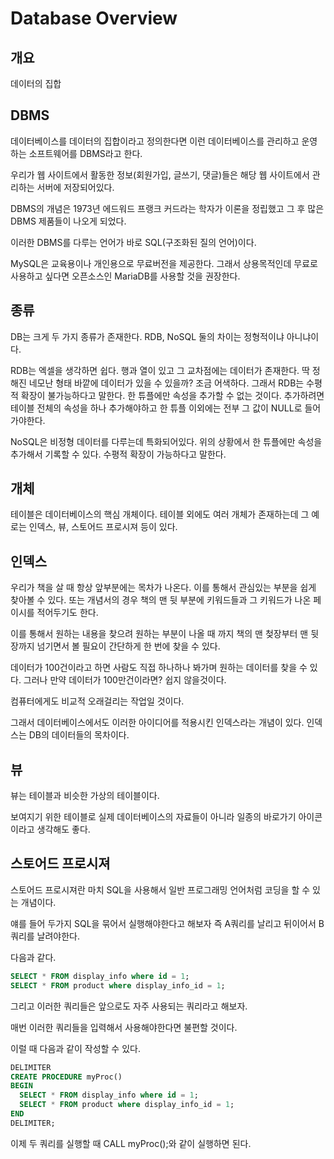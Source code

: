 # Database Overview

## 개요

데이터의 집합

## DBMS

데이터베이스를 데이터의 집합이라고 정의한다면 이런 데이터베이스를 관리하고 운영하는 소프트웨어를 DBMS라고 한다.

우리가 웹 사이트에서 활동한 정보(회원가입, 글쓰기, 댓글)들은 해당 웹 사이트에서 관리하는 서버에 저장되어있다.

DBMS의 개념은 1973년 에드워드 프랭크 커드라는 학자가 이론을 정립했고 그 후 많은 DBMS 제품들이 나오게 되었다.

이러한 DBMS를 다루는 언어가 바로 SQL(구조화된 질의 언어)이다.

MySQL은 교육용이나 개인용으로 무료버전을 제공한다. 그래서 상용목적인데 무료로 사용하고 싶다면 오픈소스인 MariaDB를 사용할 것을 권장한다.

## 종류

DB는 크게 두 가지 종류가 존재한다. RDB, NoSQL 둘의 차이는 정형적이냐 아니냐이다.

RDB는 엑셀을 생각하면 쉽다. 행과 열이 있고 그 교차점에는 데이터가 존재한다. 딱 정해진 네모난 형태 바깥에 데이터가 있을 수 있을까? 조금 어색하다. 그래서 RDB는 수평적 확장이 불가능하다고 말한다. 한 튜플에만 속성을 추가할 수 없는 것이다. 추가하려면 테이블 전체의 속성을 하나 추가해야하고 한 튜플 이외에는 전부 그 값이 NULL로 들어가야한다.

NoSQL은 비정형 데이터를 다루는데 특화되어있다. 위의 상황에서 한 튜플에만 속성을 추가해서 기록할 수 있다. 수평적 확장이 가능하다고 말한다.

## 개체

테이블은 데이터베이스의 핵심 개체이다. 테이블 외에도 여러 개체가 존재하는데 그 예로는 인덱스, 뷰, 스토어드 프로시져 등이 있다.

## 인덱스

우리가 책을 살 때 항상 앞부분에는 목차가 나온다. 이를 통해서 관심있는 부분을 쉽게 찾아볼 수 있다. 또는 개념서의 경우 책의 맨 뒷 부분에 키워드들과 그 키워드가 나온 페이시를 적어두기도 한다.

이를 통해서 원하는 내용을 찾으려 원하는 부분이 나올 때 까지 책의 맨 첮장부터 맨 뒷장까지 넘기면서 볼 필요이 간단하게 한 번에 찾을 수 있다.

데이터가 100건이라고 하면 사람도 직접 하나하나 봐가며 원하는 데이터를 찾을 수 있다. 그러나 만약 데이터가 100만건이라면? 쉽지 않을것이다.

컴퓨터에게도 비교적 오래걸리는 작업일 것이다.

그래서 데이터베이스에서도 이러한 아이디어를 적용시킨 인덱스라는 개념이 있다. 인덱스는 DB의 데이터들의 목차이다.


## 뷰

뷰는 테이블과 비슷한 가상의 테이블이다.

보여지기 위한 테이블로 실제 데이터베이스의 자료들이 아니라 일종의 바로가기 아이콘이라고 생각해도 좋다.

## 스토어드 프로시져

스토어드 프로시져란 마치 SQL을 사용해서 일반 프로그래밍 언어처럼 코딩을 할 수 있는 개념이다.

얘를 들어 두가지 SQL을 묶어서 실행해야한다고 해보자 즉 A쿼리를 날리고 뒤이어서 B쿼리를 날려야한다.

다음과 같다.

```sql
SELECT * FROM display_info where id = 1;
SELECT * FROM product where display_info_id = 1;
```

그리고 이러한 쿼리들은 앞으로도 자주 사용되는 쿼리라고 해보자.

매번 이러한 쿼리들을 입력해서 사용해야한다면 불편할 것이다.

이럴 때 다음과 같이 작성할 수 있다.

```sql
DELIMITER
CREATE PROCEDURE myProc()
BEGIN
  SELECT * FROM display_info where id = 1;
  SELECT * FROM product where display_info_id = 1;
END
DELIMITER;
```

이제 두 쿼리를 실행할 때 CALL myProc();와 같이 실행하면 된다.



